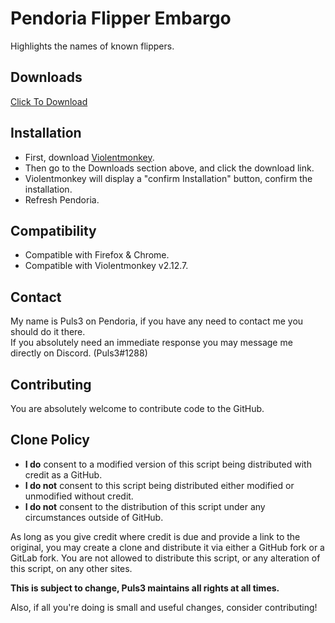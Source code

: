 # Pendoria Flipper Embargo
Highlights the names of known flippers.

## Downloads
[Click To Download](https://github.com/xPuls3/Pendoria-Flipper-Embargo/raw/master/script.user.js)

## Installation
* First, download [Violentmonkey](https://violentmonkey.github.io/get-it/).
* Then go to the Downloads section above, and click the download link.
* Violentmonkey will display a "confirm Installation" button, confirm the installation.
* Refresh Pendoria.

## Compatibility
* Compatible with Firefox & Chrome.
* Compatible with Violentmonkey v2.12.7.

## Contact
My name is Puls3 on Pendoria, if you have any need to contact me you should do it there.  
If you absolutely need an immediate response you may message me directly on Discord. (Puls3#1288)

## Contributing
You are absolutely welcome to contribute code to the GitHub.

## Clone Policy
* **I do** consent to a modified version of this script being distributed with credit as a GitHub.
* **I do not** consent to this script being distributed either modified or unmodified without credit.
* **I do not** consent to the distribution of this script under any circumstances outside of GitHub.

As long as you give credit where credit is due and provide a link to the original, you may create a clone and distribute it via either a GitHub fork or a GitLab fork. You are not allowed to distribute this script, or any alteration of this script, on any other sites.

**This is subject to change, Puls3 maintains all rights at all times.**

Also, if all you're doing is small and useful changes, consider contributing!
